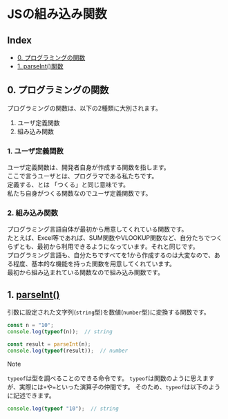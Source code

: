 # JSの組み込み関数

## Index

- [0. プログラミングの関数](#0-プログラミングの関数)
- [1. parseInt()関数](#1-parseInt()関数)


## 0. プログラミングの関数

プログラミングの関数は、以下の2種類に大別されます。

1. ユーザ定義関数
2. 組み込み関数

### 1. ユーザ定義関数

ユーザ定義関数は、開発者自身が作成する関数を指します。  
ここで言うユーザとは、プログラマである私たちです。  
定義する、とは 「つくる」と同じ意味です。  
私たち自身がつくる関数なのでユーザ定義関数です。

### 2. 組み込み関数

プログラミング言語自体が最初から用意してくれている関数です。  
たとえば、Excel等であれば、SUM関数やVLOOKUP関数など、自分たちでつくらずとも、最初から利用できるようになっています。それと同じです。  
プログラミング言語も、自分たちですべてを1から作成するのは大変なので、ある程度、基本的な機能を持った関数を用意してくれています。  
最初から組み込まれている関数なので組み込み関数です。

## 1. [parseInt()](https://developer.mozilla.org/ja/docs/Web/JavaScript/Reference/Global_Objects/parseInt)

引数に設定された文字列(`string`型)を数値(`number`型)に変換する関数です。

```js
const n = "10";
console.log(typeof(n));  // string

const result = parseInt(n);
console.log(typeof(result));  // number
```

> [!NOTE]
> `typeof`は型を調べることのできる命令です。
> `typeof`は関数のように思えますが、実際には`+`や`=`といった演算子の仲間です。
> そのため、`typeof`は以下のように記述できます。
> ```js
> console.log(typeof "10");  // string
> ```
